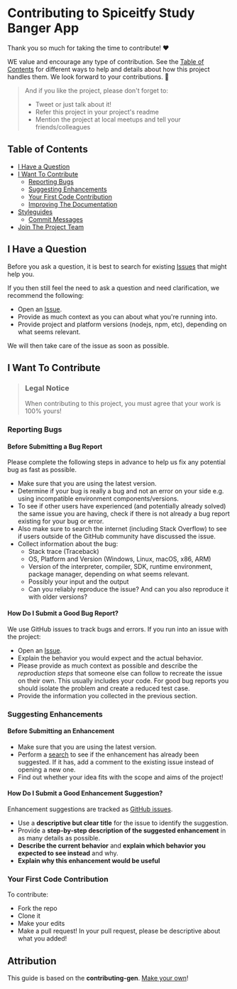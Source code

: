 # Contributing to Spiceitfy Study Banger App

Thank you so much for taking the time to contribute! ❤️

WE value and encourage any type of contribution. See the [Table of Contents](#table-of-contents) for different ways to help and details about how this project handles them. We look forward to your contributions. 🎉

> And if you like the project, please don't forget to: 
> - Tweet or just talk about it! 
> - Refer this project in your project's readme
> - Mention the project at local meetups and tell your friends/colleagues

<!-- omit in toc -->
## Table of Contents

- [I Have a Question](#i-have-a-question)
- [I Want To Contribute](#i-want-to-contribute)
  - [Reporting Bugs](#reporting-bugs)
  - [Suggesting Enhancements](#suggesting-enhancements)
  - [Your First Code Contribution](#your-first-code-contribution)
  - [Improving The Documentation](#improving-the-documentation)
- [Styleguides](#styleguides)
  - [Commit Messages](#commit-messages)
- [Join The Project Team](#join-the-project-team)



## I Have a Question
Before you ask a question, it is best to search for existing [Issues](https://github.com/ossd-s24/spicetify-study-banger-app/issues) that might help you.

If you then still feel the need to ask a question and need clarification, we recommend the following:

- Open an [Issue](https://github.com/ossd-s24/spicetify-study-banger-app/issues/new).
- Provide as much context as you can about what you're running into.
- Provide project and platform versions (nodejs, npm, etc), depending on what seems relevant.

We will then take care of the issue as soon as possible.

## I Want To Contribute

> ### Legal Notice <!-- omit in toc -->
> When contributing to this project, you must agree that your work is 100% yours! 
### Reporting Bugs

#### Before Submitting a Bug Report

Please complete the following steps in advance to help us fix any potential bug as fast as possible.

- Make sure that you are using the latest version.
- Determine if your bug is really a bug and not an error on your side e.g. using incompatible environment components/versions.
- To see if other users have experienced (and potentially already solved) the same issue you are having, check if there is not already a bug report existing for your bug or error.
- Also make sure to search the internet (including Stack Overflow) to see if users outside of the GitHub community have discussed the issue.
- Collect information about the bug:
  - Stack trace (Traceback)
  - OS, Platform and Version (Windows, Linux, macOS, x86, ARM)
  - Version of the interpreter, compiler, SDK, runtime environment, package manager, depending on what seems relevant.
  - Possibly your input and the output
  - Can you reliably reproduce the issue? And can you also reproduce it with older versions?

<!-- omit in toc -->
#### How Do I Submit a Good Bug Report?
We use GitHub issues to track bugs and errors. If you run into an issue with the project:

- Open an [Issue](https://github.com/ossd-s24/spicetify-study-banger-app/issues/new). 
- Explain the behavior you would expect and the actual behavior.
- Please provide as much context as possible and describe the *reproduction steps* that someone else can follow to recreate the issue on their own. This usually includes your code. For good bug reports you should isolate the problem and create a reduced test case.
- Provide the information you collected in the previous section.

### Suggesting Enhancements

#### Before Submitting an Enhancement

- Make sure that you are using the latest version.
- Perform a [search](https://github.com/ossd-s24/spicetify-study-banger-app/issues) to see if the enhancement has already been suggested. If it has, add a comment to the existing issue instead of opening a new one.
- Find out whether your idea fits with the scope and aims of the project!

<!-- omit in toc -->
#### How Do I Submit a Good Enhancement Suggestion?

Enhancement suggestions are tracked as [GitHub issues](https://github.com/ossd-s24/spicetify-study-banger-app/issues).

- Use a **descriptive but clear title** for the issue to identify the suggestion.
- Provide a **step-by-step description of the suggested enhancement** in as many details as possible.
- **Describe the current behavior** and **explain which behavior you expected to see instead** and why. 
- **Explain why this enhancement would be useful** 

### Your First Code Contribution
To contribute: 
- Fork the repo
- Clone it
- Make your edits
- Make a pull request! In your pull request, please be descriptive about what you added! 

## Attribution
This guide is based on the **contributing-gen**. [Make your own](https://github.com/bttger/contributing-gen)!
